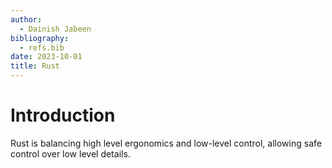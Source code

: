 ```yaml
---
author:
  - Dainish Jabeen
bibliography:
  - refs.bib
date: 2023-10-01
title: Rust
---
```


# Introduction

Rust is balancing high level ergonomics and low-level control, allowing safe control over low level details.

